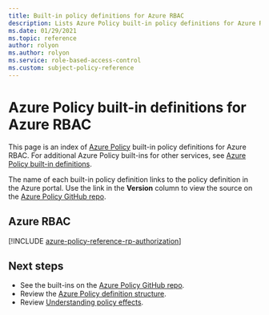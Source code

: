 ```yaml
---
title: Built-in policy definitions for Azure RBAC
description: Lists Azure Policy built-in policy definitions for Azure RBAC. These built-in policy definitions provide common approaches to managing your Azure resources.
ms.date: 01/29/2021
ms.topic: reference
author: rolyon
ms.author: rolyon
ms.service: role-based-access-control
ms.custom: subject-policy-reference
---
```

# Azure Policy built-in definitions for Azure RBAC

This page is an index of [Azure Policy](../governance/policy/overview.md) built-in policy
definitions for Azure RBAC. For additional Azure Policy built-ins for other services, see
[Azure Policy built-in definitions](../governance/policy/samples/built-in-policies.md).

The name of each built-in policy definition links to the policy definition in the Azure portal. Use
the link in the **Version** column to view the source on the
[Azure Policy GitHub repo](https://github.com/Azure/azure-policy).

## Azure RBAC

[!INCLUDE [azure-policy-reference-rp-authorization](../../includes/policy/reference/byrp/microsoft.authorization.md)]

## Next steps

- See the built-ins on the [Azure Policy GitHub repo](https://github.com/Azure/azure-policy).
- Review the [Azure Policy definition structure](../governance/policy/concepts/definition-structure.md).
- Review [Understanding policy effects](../governance/policy/concepts/effects.md).
